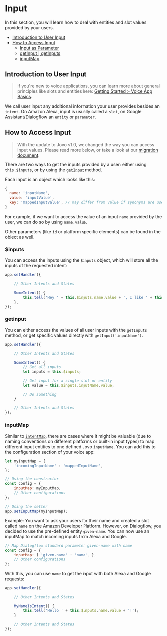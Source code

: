 # Input

In this section, you will learn how to deal with entities and slot values provided by your users.

* [Introduction to User Input](#introduction-to-user-input)
* [How to Access Input](#how-to-access-input)
  * [Input as Parameter](#input-as-parameter)
  * [getInput | getInputs](#getinput)
  * [inputMap](#inputmap)

## Introduction to User Input

> If you're new to voice applications, you can learn more about general principles like slots and entities here: [Getting Started > Voice App Basics](../../01_getting-started/voice-app-basics.md './voice-app-basics').

We call user input any additional information your user provides besides an `intent`. On Amazon Alexa, input is usually called a `slot`, on Google Assistant/Dialogflow an `entity` or `parameter`.


## How to Access Input

 > With the update to Jovo v1.0, we changed the way you can access input values. Please read more below, or take a look at our [migration document](https://www.jovo.tech/blog/v1-migration-guide/).

There are two ways to get the inputs provided by a user: either using `this.$inputs`, or by using the [`getInput`](#getinput) method.

Each input is an object which looks like this:

```javascript
{
  name: 'inputName',
  value: 'inputValue',
  key: 'mappedInputValue', // may differ from value if synonyms are used in language model
}
```
For example, if we want to access the value of an input `name` provided by the user, we can do so by using `name.value`.

Other parameters (like `id` or platform specific elements) can be found in the object as well.


### $inputs

You can access the inputs using the `$inputs` object, which will store all the inputs of the requested intent:

```javascript
app.setHandler({

    // Other Intents and States

    SomeIntent() {
        this.tell('Hey ' + this.$inputs.name.value + ', I like ' + this.$inputs.city.value + ' too!');
    },
});
```

### getInput

You can either access the values of all user inputs with the `getInputs` method, or get specific values directly with `getInput('inputName')`.

```javascript
app.setHandler({

    // Other Intents and States

    SomeIntent() {
        // Get all inputs
        let inputs = this.$inputs;

        // Get input for a single slot or entity
        let value = this.$inputs.inputName.value;

        // Do something
    }

    // Other Intents and States
});
```

### inputMap

Similar to [`intentMap`](../01_routing/#intentmap './routing#intentmap'), there are cases where it might be valuable (due to naming conventions on different platforms or built-in input types) to map different input entities to one defined Jovo `inputName`. You can add this to the configuration section of your voice app:

```javascript
let myInputMap = { 
    'incomingInputName' : 'mappedInputName',
};

// Using the constructor
const config = {
    inputMap: myInputMap,
    // Other configurations
};

// Using the setter
app.setInputMap(myInputMap);
```

Example: You want to ask your users for their name and created a slot called `name` on the Amazon Developer Platform. However, on Dialogflow, you decided to use the pre-defined entity `given-name`. You can now use an inputMap to match incoming inputs from Alexa and Google.

```javascript
// Map Dialogflow standard parameter given-name with name
const config = {
    inputMap: { 'given-name' : 'name', },
    // Other configurations
};
```

With this, you can use `name` to get the input with both Alexa and Google requests:

```javascript
app.setHandler({

    // Other Intents and States

    MyNameIsIntent() {
        this.tell('Hello ' + this.$inputs.name.value + '!');
    }

    // Other Intents and States
});
```


<!--[metadata]: {"description": "Learn how to deal with entities and slot values provided by your users.",
		            "route": "routing/input"}-->

